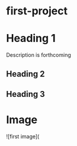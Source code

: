 # first-project

# Heading 1
Description is forthcoming

## Heading 2

## Heading 3

# Image

![first image](
